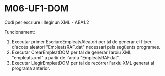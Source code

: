 # M06-UF1-DOM
Codi per escriure i llegir un XML - AEA1.2

Funcionament:

1. Executar primer EscriureEmpleatsAleatori per tal de generar el fitxer d'accés aleatori "EmpleatsRAF.dat" necessari pels següents programes.
2. Executar CrearEmpleatDOM per tal de generar l'arxiu XML "empleats.xml" a partir de l'arxiu "EmpleatsRAF.dat". 
3. Executar LlegirEmpleatDOM per tal de recòrrer l'arxiu XML generat al programa anterior.
